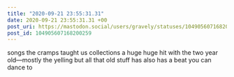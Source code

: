 ```yaml
---
title: "2020-09-21 23:55:31.31"
date: 2020-09-21 23:55:31.31 +00
post_uri: https://mastodon.social/users/gravely/statuses/104905607168200259
post_id: 104905607168200259
---
```

songs the cramps taught us collections a huge huge hit with the two year old—mostly the yelling but all that old stuff has also has a beat you can dance to


